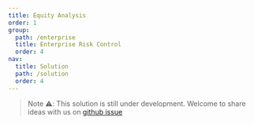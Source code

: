 ```yaml
---
title: Equity Analysis
order: 1
group:
  path: /enterprise
  title: Enterprise Risk Control
  order: 4
nav:
  title: Solution
  path: /solution
  order: 4
---
```


> Note ⚠️: This solution is still under development. Welcome to share ideas with us on [github issue](https://github.com/antvis/Graphin/issues/211)
